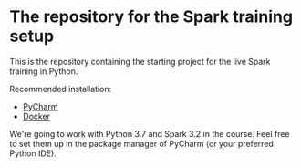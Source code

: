 # The repository for the Spark training setup

This is the repository containing the starting project for the live Spark training in Python.

Recommended installation:

- [PyCharm](https://jetbrains.com/pycharm)
- [Docker](https://www.docker.com/products/docker-desktop)

We're going to work with Python 3.7 and Spark 3.2 in the course. Feel free to set them up in the package manager of PyCharm (or your preferred Python IDE).
